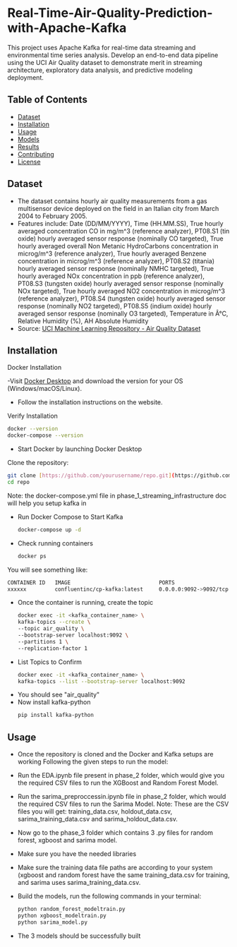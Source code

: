 # Real-Time-Air-Quality-Prediction-with-Apache-Kafka
This project uses Apache Kafka for real-time data streaming and environmental time series analysis. Develop an end-to-end data pipeline using the UCI Air Quality dataset to demonstrate merit in streaming architecture, exploratory data analysis, and predictive modeling deployment. 

## Table of Contents
- [Dataset](#dataset)
- [Installation](#installation)
- [Usage](#usage)
- [Models](#models)
- [Results](#results)
- [Contributing](#contributing)
- [License](#license)

## Dataset
- The dataset contains hourly air quality measurements from a gas multisensor device deployed on the field in an Italian city from March 2004 to February 2005.
- Features include: Date	(DD/MM/YYYY), Time	(HH.MM.SS), True hourly averaged concentration CO in mg/m^3  (reference analyzer), PT08.S1 (tin oxide)  hourly averaged sensor response (nominally  CO targeted), True hourly averaged overall Non Metanic HydroCarbons concentration in microg/m^3 (reference analyzer), True hourly averaged Benzene concentration  in microg/m^3 (reference analyzer), PT08.S2 (titania) hourly averaged sensor response (nominally NMHC targeted), True hourly averaged NOx concentration  in ppb (reference analyzer), PT08.S3 (tungsten oxide) hourly averaged sensor response (nominally NOx targeted), True hourly averaged NO2 concentration in microg/m^3 (reference analyzer), PT08.S4 (tungsten oxide) hourly averaged sensor response (nominally NO2 targeted), PT08.S5 (indium oxide) hourly averaged sensor response (nominally O3 targeted), Temperature in Â°C, Relative Humidity (%), AH Absolute Humidity
- Source: [UCI Machine Learning Repository - Air Quality Dataset](https://archive.ics.uci.edu/ml/datasets/Air+Quality)

## Installation

Docker Installation

-Visit [Docker Desktop](https://www.docker.com/products/docker-desktop/) and download the version for your OS (Windows/macOS/Linux).
- Follow the installation instructions on the website.
  
Verify Installation
 ```bash 
 docker --version
 docker-compose --version
  ```
- Start Docker by launching Docker Desktop

Clone the repository:
   ```bash
   git clone [https://github.com/yourusername/repo.git](https://github.com/anshika2698/Real-Time-Air-Quality-Prediction-with-Apache-Kafka.git)
   cd repo
   ```
Note: the docker-compose.yml file in phase_1_streaming_infrastructure doc will help you setup kafka in 

- Run Docker Compose to Start Kafka
  ```bash
  docker-compose up -d
  ```
- Check running containers
   ```bash
  docker ps
  ```
You will see something like:
```bash
CONTAINER ID   IMAGE                            PORTS
xxxxxx         confluentinc/cp-kafka:latest     0.0.0.0:9092->9092/tcp
```
- Once the container is running, create the topic
   ```bash
  docker exec -it <kafka_container_name> \
  kafka-topics --create \
  --topic air_quality \
  --bootstrap-server localhost:9092 \
  --partitions 1 \
  --replication-factor 1
  ```
- List Topics to Confirm
  ```bash
  docker exec -it <kafka_container_name> \
  kafka-topics --list --bootstrap-server localhost:9092
  ```
- You should see "air_quality"
- Now install kafka-python
  ```bash
  pip install kafka-python
  ```
## Usage
 - Once the repository is cloned and the Docker and Kafka setups are working
 Following the given steps to run the model:

- Run the EDA.ipynb file present in phase_2 folder, which would give you the required CSV files to run the XGBoost and Random Forest Model.
- Run the sarima_preproccessin.ipynb file in phase_2 folder, which would the required CSV files to run the Sarima Model.
Note:
These are the CSV files you will get: training_data.csv, holdout_data.csv, sarima_training_data.csv and sarima_holdout_data.csv. 
- Now go to the phase_3 folder which contains 3 .py files for random forest, xgboost and sarima model.
- Make sure you have the needed libraries
- Make sure the training data file paths are according to your system (xgboost and random forest have the same training_data.csv for training, and sarima uses sarima_training_data.csv.
- Build the models, run the following commands in your terminal: 
  ```bash
  python random_forest_modeltrain.py
  python xgboost_modeltrain.py
  python sarima_model.py
  ```    
- The 3 models should be successfully built
